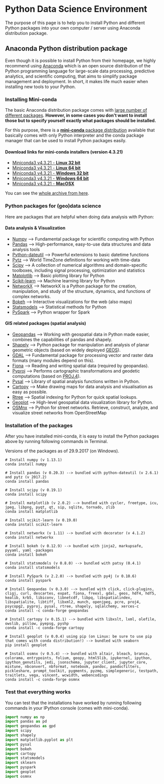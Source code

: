 # Python Data Science Environment

The purpose of this page is to help you to install Python and different Python packages into your own computer / server using Anaconda distribution package.

## Anaconda Python distribution package

Even though it is possible to install Python from their homepage, we highly recommend using [Anaconda](https://www.anaconda.com/what-is-anaconda/) which is an open source distribution of the Python programming language for large-scale data processing, predictive analytics, and scientific computing, that aims to simplify package management and deployment. In short, it makes life much easier when installing new tools to your Python.

### Installing Mini-conda

The basic Anaconda distribution package comes with [large number of different packages](https://docs.anaconda.com/anaconda/packages/pkg-docs). **However, in some cases you don't want to install those but to specify yourself exactly what packages should be installed.**

For this purpose, there is a [**mini-conda** package distribution](https://conda.io/docs/glossary.html#miniconda-glossary) available that basically comes with only Python interpreter and the conda package manager that can be used to install Python packages easily. 

#### Download links for mini-conda installers (version 4.3.21)

 - [Miniconda3 v4.3.21 - **Linux 32 bit** ](https://repo.continuum.io/miniconda/Miniconda3-4.3.21-Linux-x86.sh)
 - [Miniconda3 v4.3.21 - **Linux 64 bit** ](https://repo.continuum.io/miniconda/Miniconda3-4.3.21-Linux-x86_64.sh)
 - [Miniconda3 v4.3.21 - **Windows 32 bit** ](https://repo.continuum.io/miniconda/Miniconda3-4.3.21-Windows-x86.exe)
 - [Miniconda3 v4.3.21 - **Windows 64 bit** ](https://repo.continuum.io/miniconda/Miniconda3-4.3.21-Windows-x86_64.exe)
 - [Miniconda3 v4.3.21 - **MacOSX** ](https://repo.continuum.io/miniconda/Miniconda3-4.3.21-MacOSX-x86_64.sh)
 
You can see the [whole archive from here](https://repo.continuum.io/miniconda/).
 
### Python packages for (geo)data science
 
Here are packages that are helpful when doing data analysis with Python:

#### Data analysis & Visualization

   - [Numpy](http://www.numpy.org/) --> Fundamental package for scientific computing with Python
   - [Pandas](http://pandas.pydata.org/) --> High-performance, easy-to-use data structures and data analysis tools
   - [Python-dateutil](https://dateutil.readthedocs.io/en/stable/) --> Powerful extensions to basic datetime functions
   - [Pytz](https://pypi.python.org/pypi/pytz) --> World TimeZone definitions for working with time-data
   - [Scipy](http://www.scipy.org/about.html) --> A collection of numerical algorithms and domain-specific toolboxes, including
      signal processing, optimization and statistics
   - [Matplotlib](http://matplotlib.org/) --> Basic plotting library for Python
   - [Scikit-learn](http://scikit-learn.org/stable/) --> Machine learning library for Python
   - [NetworkX](https://networkx.github.io/) --> NetworkX is a Python package for the creation, manipulation, and study of the structure, dynamics, and functions of complex networks.
   - [Bokeh](http://bokeh.pydata.org/en/latest/) --> Interactive visualizations for the web (also maps)
   - [Statsmodels](http://www.statsmodels.org/stable/index.html) --> Statistical methods for Python
   - [PySpark](https://spark.apache.org/docs/0.9.0/python-programming-guide.html) --> Python wrapper for Spark
   
#### GIS related packages (spatial analysis)

   -  [Geopandas](http://geopandas.org/#description) --> Working with geospatial data in Python made easier, combines the capabilities of pandas and shapely.
   -  [Shapely](http://toblerity.org/shapely/manual.html) --> Python package for manipulation and analysis of planar geometric objects (based on widely deployed [GEOS](https://trac.osgeo.org/geos/)).
   -  [GDAL](http://www.gdal.org/) --> Fundamental package for processing vector and raster data formats (many modules depend on this). 
   -  [Fiona](https://pypi.python.org/pypi/Fiona) --> Reading and writing spatial data (required by geopandas).
   -  [Pyproj](https://pypi.python.org/pypi/pyproj?) --> Performs cartographic transformations and geodetic computations (based on [PROJ.4](http://trac.osgeo.org/proj)).
   -  [Pysal](https://pysal.readthedocs.org/en/latest) --> Library of spatial analysis functions written in Python.
   -  [Cartopy](http://scitools.org.uk/cartopy/docs/latest/index.html) --> Make drawing maps for data analysis and visualisation as easy as possible.
   - [Rtree](http://toblerity.org/rtree/) --> Spatial indexing for Python for quick spatial lookups.
   - [Geoplot](https://github.com/ResidentMario/geoplot) --> High-level geospatial data visualization library for Python. 
   - [OSMnx](https://github.com/gboeing/osmnx) --> Python for street networks. Retrieve, construct, analyze, and visualize street networks from OpenStreetMap
   
   
### Installation of the packages

After you have installed mini-conda, it is easy to install the Python packages above by running following commands in Terminal. 

Versions of the packages as of 29.9.2017 (on Windows).

```
# Install numpy (v 1.13.1)
conda install numpy

# Install pandas (v 0.20.3) --> bundled with python-dateutil (v 2.6.1) and pytz (v 2017.2)
conda install pandas

# Install scipy (v 0.19.1)
conda install scipy

# Install matplotlib (v 2.0.2) --> bundled with cycler, freetype, icu, jpeg, libpng, pyqt, qt, sip, sqlite, tornado, zlib
conda install matplotlib

# Install scikit-learn (v 0.19.0)
conda install scikit-learn

# Install networkx (v 1.11) --> bundled with decorator (v 4.1.2)
conda install networkx

# Install bokeh (v 0.12.9) --> bundled with jinja2, markupsafe, pyyaml, yaml -packages
conda install bokeh

# Install statsmodels (v 0.8.0) --> bundled with patsy (0.4.1)
conda install statsmodels

# Install PySpark (v 2.2.0) --> bundled with py4j (v 0.10.6)
conda install pyspark

# Install Geopandas (v 0.3.0) --> bundled with click, click-plugins, cligj, curl, descartes, expat, fiona, freexl, gdal, geos, hdf4, hdf5, kealib, krb5, libiconv, libnetcdf, libpq, libspatialindex, libspatialite, libtiff, libxml2, munch, openjpeg, pcre, proj4, psycopg2, pyproj, pysal, rtree, shapely, sqlalchemy, xerces-c
conda install -c conda-forge geopandas

# Install cartopy (v 0.15.1) --> bundled with libxslt, lxml, olefile, owslib, pillow, pyepsg, pyshp 
conda install -c conda-forge cartopy

# Install geoplot (v 0.0.4) using pip (on Linux: be sure to use pip that comes with conda distribution!) --> bundled with seaborn
pip install geoplot

# Install osmnx (v 0.5.4) --> bundled with altair, bleach, branca, colorama, entrypoints, folium, geopy, html5lib, ipykernel, ipython, ipython_genutils, jedi, jsonschema, jupyter_client, jupyter_core, mistune, nbconvert, nbformat, notebook, pandoc, pandocfilters, pickleshare, prompt_toolkit, pygments, pyzmq, simplegeneric, testpath, traitlets, vega, vincent, wcwidth, webencodings
conda install -c conda-forge osmnx

```
### Test that everything works

You can test that the installations have worked by running following commands in your IPython console (comes with mini-conda).

 ```python
 import numpy as np
 import pandas as pd
 import geopandas as gpd
 import scipy
 import shapely
 import matplotlib.pyplot as plt
 import pysal
 import bokeh
 import cartopy
 import statsmodels
 import sklearn
 import pyspark
 import geoplot
 import osmnx
 ```
 
